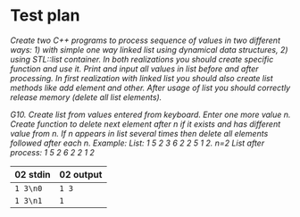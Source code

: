 # Test plan

*Create two C++ programs to process sequence of values in two different ways:*
*1) with simple one way linked list using dynamical data structures,*
*2) using STL::list container.*
*In both realizations you should create specific function and use it. Print and input all values in
 list before and after processing. In first realization with linked list you should also create list methods like add element and other.
 After usage of list you should correctly release memory (delete all list elements).*

*G10. Create list from values entered from keyboard. Enter one more value n.
Create function to delete next element after n if it exists and has different value from n.
If n appears in list several times then delete all elements followed after each n.
Example: List: 1 5 2 3 6 2 2 5 1 2. n=2 List after process: 1 5 2 6 2 2 1 2*

| 02 stdin | 02 output |
| -- | -- |
| `1 3\n0` | `1 3` |
| `1 3\n1` | `1` |





